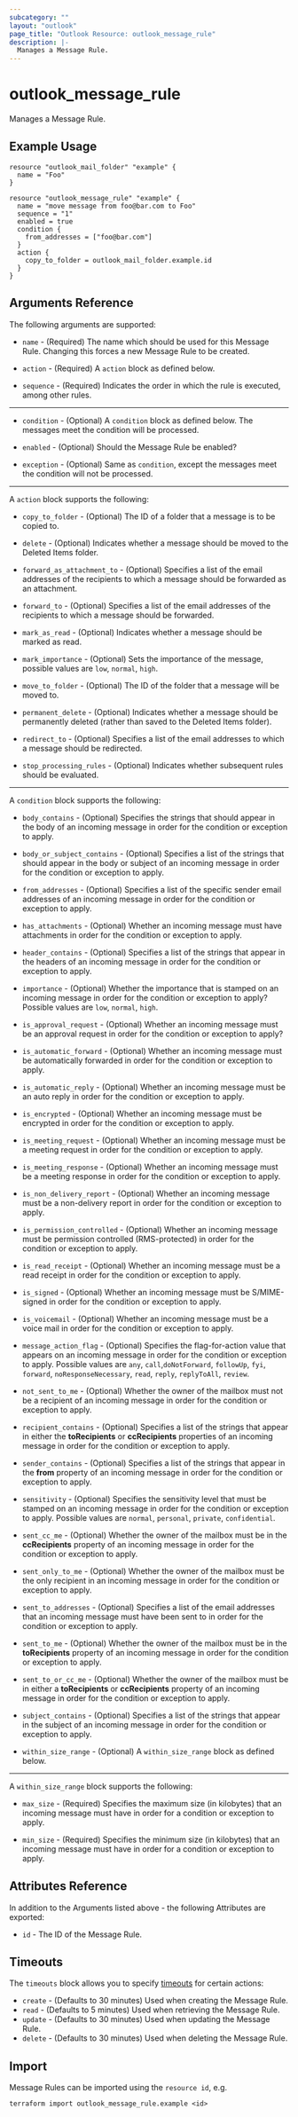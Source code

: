 ```yaml
---
subcategory: ""
layout: "outlook"
page_title: "Outlook Resource: outlook_message_rule"
description: |-
  Manages a Message Rule.
---
```


# outlook_message_rule

Manages a Message Rule.

## Example Usage

```hcl
resource "outlook_mail_folder" "example" {
  name = "Foo"
}

resource "outlook_message_rule" "example" {
  name = "move message from foo@bar.com to Foo"
  sequence = "1"
  enabled = true
  condition {
    from_addresses = ["foo@bar.com"]
  }
  action {
    copy_to_folder = outlook_mail_folder.example.id
  }
}
```

## Arguments Reference

The following arguments are supported:

* `name` - (Required) The name which should be used for this Message Rule. Changing this forces a new Message Rule to be created.

* `action` - (Required) A `action` block as defined below.

* `sequence` - (Required) Indicates the order in which the rule is executed, among other rules.

---

* `condition` - (Optional) A `condition` block as defined below. The messages meet the condition will be processed.

* `enabled` - (Optional) Should the Message Rule be enabled?

* `exception` - (Optional) Same as `condition`, except the messages meet the condition will not be processed.

---

A `action` block supports the following:

* `copy_to_folder` - (Optional) The ID of a folder that a message is to be copied to.

* `delete` - (Optional) Indicates whether a message should be moved to the Deleted Items folder.

* `forward_as_attachment_to` - (Optional) Specifies a list of the email addresses of the recipients to which a message should be forwarded as an attachment.

* `forward_to` - (Optional) Specifies a list of the email addresses of the recipients to which a message should be forwarded.

* `mark_as_read` - (Optional) Indicates whether a message should be marked as read.

* `mark_importance` - (Optional) Sets the importance of the message, possible values are `low`, `normal`, `high`.

* `move_to_folder` - (Optional) The ID of the folder that a message will be moved to.

* `permanent_delete` - (Optional) Indicates whether a message should be permanently deleted (rather than saved to the Deleted Items folder).

* `redirect_to` - (Optional) Specifies a list of the email addresses to which a message should be redirected.

* `stop_processing_rules` - (Optional) Indicates whether subsequent rules should be evaluated.

---

A `condition` block supports the following:

* `body_contains` - (Optional) Specifies the strings that should appear in the body of an incoming message in order for the condition or exception to apply.

* `body_or_subject_contains` - (Optional) Specifies a list of the strings that should appear in the body or subject of an incoming message in order for the condition or exception to apply.

* `from_addresses` - (Optional) Specifies a list of the specific sender email addresses of an incoming message in order for the condition or exception to apply.

* `has_attachments` - (Optional) Whether an incoming message must have attachments in order for the condition or exception to apply.

* `header_contains` - (Optional) Specifies a list of the strings that appear in the headers of an incoming message in order for the condition or exception to apply.

* `importance` - (Optional) Whether the importance that is stamped on an incoming message in order for the condition or exception to apply? Possible values are `low`, `normal`, `high`.

* `is_approval_request` - (Optional) Whether an incoming message must be an approval request in order for the condition or exception to apply?

* `is_automatic_forward` - (Optional) Whether an incoming message must be automatically forwarded in order for the condition or exception to apply.

* `is_automatic_reply` - (Optional) Whether an incoming message must be an auto reply in order for the condition or exception to apply.

* `is_encrypted` - (Optional) Whether an incoming message must be encrypted in order for the condition or exception to apply.

* `is_meeting_request` - (Optional) Whether an incoming message must be a meeting request in order for the condition or exception to apply.

* `is_meeting_response` - (Optional) Whether an incoming message must be a meeting response in order for the condition or exception to apply.

* `is_non_delivery_report` - (Optional) Whether an incoming message must be a non-delivery report in order for the condition or exception to apply.

* `is_permission_controlled` - (Optional) Whether an incoming message must be permission controlled (RMS-protected) in order for the condition or exception to apply.

* `is_read_receipt` - (Optional) Whether an incoming message must be a read receipt in order for the condition or exception to apply.

* `is_signed` - (Optional) Whether an incoming message must be S/MIME-signed in order for the condition or exception to apply.

* `is_voicemail` - (Optional) Whether an incoming message must be a voice mail in order for the condition or exception to apply.

* `message_action_flag` - (Optional) Specifies the flag-for-action value that appears on an incoming message in order for the condition or exception to apply. Possible values are `any`, `call`,`doNotForward`, `followUp`, `fyi`, `forward`, `noResponseNecessary`, `read`, `reply`, `replyToAll`, `review`.

* `not_sent_to_me` - (Optional) Whether the owner of the mailbox must not be a recipient of an incoming message in order for the condition or exception to apply.

* `recipient_contains` - (Optional) Specifies a list of the strings that appear in either the **toRecipients** or **ccRecipients** properties of an incoming message in order for the condition or exception to apply.

* `sender_contains` - (Optional) Specifies a list of the strings that appear in the **from** property of an incoming message in order for the condition or exception to apply.

* `sensitivity` - (Optional) Specifies the sensitivity level that must be stamped on an incoming message in order for the condition or exception to apply. Possible values are `normal`, `personal`, `private`, `confidential`.

* `sent_cc_me` - (Optional) Whether the owner of the mailbox must be in the **ccRecipients** property of an incoming message in order for the condition or exception to apply.

* `sent_only_to_me` - (Optional) Whether the owner of the mailbox must be the only recipient in an incoming message in order for the condition or exception to apply.

* `sent_to_addresses` - (Optional) Specifies a list of the email addresses that an incoming message must have been sent to in order for the condition or exception to apply.

* `sent_to_me` - (Optional) Whether the owner of the mailbox must be in the **toRecipients** property of an incoming message in order for the condition or exception to apply.

* `sent_to_or_cc_me` - (Optional) Whether the owner of the mailbox must be in either a **toRecipients** or **ccRecipients** property of an incoming message in order for the condition or exception to apply.

* `subject_contains` - (Optional) Specifies a list of the strings that appear in the subject of an incoming message in order for the condition or exception to apply.

* `within_size_range` - (Optional) A `within_size_range` block as defined below.

---

A `within_size_range` block supports the following:

* `max_size` - (Required) Specifies the maximum size (in kilobytes) that an incoming message must have in order for a condition or exception to apply.

* `min_size` - (Required) Specifies the minimum size (in kilobytes) that an incoming message must have in order for a condition or exception to apply.

## Attributes Reference

In addition to the Arguments listed above - the following Attributes are exported:

* `id` - The ID of the Message Rule.

## Timeouts

The `timeouts` block allows you to specify [timeouts](https://www.terraform.io/docs/configuration/resources.html#timeouts) for certain actions:

* `create` - (Defaults to 30 minutes) Used when creating the Message Rule.
* `read` - (Defaults to 5 minutes) Used when retrieving the Message Rule.
* `update` - (Defaults to 30 minutes) Used when updating the Message Rule.
* `delete` - (Defaults to 30 minutes) Used when deleting the Message Rule.

## Import

Message Rules can be imported using the `resource id`, e.g.

```shell
terraform import outlook_message_rule.example <id>
```
